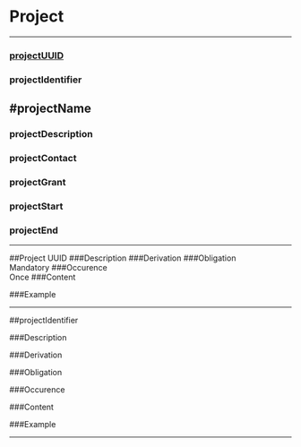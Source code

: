 # Project
--------------------------------------------------------------------------------------
### [projectUUID](#project-uuid)
### projectIdentifier
## #projectName
### projectDescription
### projectContact
### projectGrant
### projectStart
### projectEnd

--------------------------------------------------------------------------------------

##Project UUID
###Description
###Derivation
###Obligation	
Mandatory 
###Occurence	
Once 
###Content 
 
###Example

-------------------------------


##projectIdentifier

###Description
 
###Derivation
 
###Obligation	
 
###Occurence	
 
###Content 
 
###Example

----------------------------------
